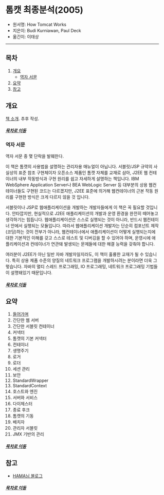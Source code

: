 톰캣 최종분석(2005)
=====
* 원서명: How Tomcat Works
* 지은이: Budi Kurniawan, Paul Deck
* 옮긴이: 이태상
- - -
## 목차
1. [개요](#개요)
	* [역자 서문](#역자-서문)
2. [요약](#요약)
3. [참고](#참고)

## 개요
[책 소개](http://www.acornpub.co.kr/book/tomcat). 추후 작성.

##### [목차로 이동](#목차)

### 역자 서문
역자 서문 중 몇 단락을 발훼한다.

이 책은 톰캣의 사용법을 설명하는 관리자용 매뉴얼이 아닙니다. 서블릿/JSP 규약의 사실상의 표준 참조 구현체이자 오픈소스 제품인 톰캣 자체를 교재로 삼아, J2EE 웹 컨테이너의 내부 작동방식과 구현 원리를 쉽고 자세하게 설명하는 책입니다. IBM WebSphere Application Server나 BEA WebLogic Server 등 대부분의 상용 웹컨테이너들도 구현된 코드는 다르겠지만, J2EE 표준에 의거해 웹컨테이너의 근본 작동 원리를 구현한 방식은 크게 다르지 않을 것 입니다.

서블릿이나 JSP로 웹애플리케이션을 개발하는 개발자들에게 이 책은 꼭 필요할 것입니다. 안타깝지만, 현실적으로 J2EE 애플리케이션의 개발과 운영 환경을 완전히 떼어놓고 생각하기는 힘듭니다. 웹애플리케이션은 스스로 실행되는 것이 아니라, 반드시 웹컨테이너 안에서 실행되는 모듈입니다. 따라서 웹애플리케이션 개발자는 단순히 컴포넌트 제작(코딩)하는 것이 전부가 아니라, 웹컨테이너에서 애플리케이션이 어떻게 실행되는지에 대한 기본적인 이해를 갖고 스스로 테스트 및 디버깅을 할 수 있어야 하며, 운영시에 애플리케이션과 컨테이너가 연관돼 발생되는 문제들에 대한 해결 능력을 갖춰야 합니다.

여러분이 J2EE가 아닌 일반 자바 개발자일지라도, 이 책이 훌륭한 교재가 될 수 있습니다. 특히 상용 제품 수준의 양질의 네트워크 프로그램을 개발하시려는 분이라면 더욱 그렇습니다. 자바의 멀티 스레드 프로그래밍, IO 프로그래밍, 네트워크 프로그래밍 기법들이 설명돼있기 때문입니다.

##### [목차로 이동](#목차)


## 요약

1. [들어가며](ch_0.md)
2. 간단한 웹 서버
3. 간단한 서블릿 컨테이너
4. 커넥터
5. 톰캣의 기본 커넥터
6. 컨테이너
7. 생명주기
8. 로거
9. 로더
10. 세션 관리
11. 보안
12. StandardWrapper
13. StandardContext
14. 호스트와 엔진
15. 서버와 서비스
16. 다이제스터
17. 종료 후크
18. 톰캣의 기동
19. 배치자
20. 관리자 서블릿
21. JMX 기반의 관리

##### [목차로 이동](#목차)

## 참고
* [HAMA님 블로그](https://hamait.tistory.com/category/WAS%20%26%20%EC%9B%B9%EC%84%9C%EB%B2%84)

##### [목차로 이동](#목차)
